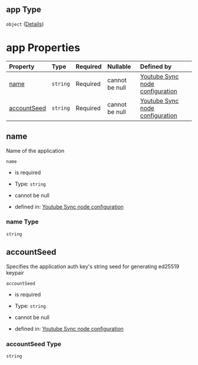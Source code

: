 ## app Type

`object` ([Details](definition-properties-joystream-properties-app.md))

# app Properties

| Property                    | Type     | Required | Nullable       | Defined by                                                                                                                                                                                                                   |
| :-------------------------- | :------- | :------- | :------------- | :--------------------------------------------------------------------------------------------------------------------------------------------------------------------------------------------------------------------------- |
| [name](#name)               | `string` | Required | cannot be null | [Youtube Sync node configuration](definition-properties-joystream-properties-app-properties-name.md "https://joystream.org/schemas/youtube-synch/config#/properties/joystream/properties/app/properties/name")               |
| [accountSeed](#accountseed) | `string` | Required | cannot be null | [Youtube Sync node configuration](definition-properties-joystream-properties-app-properties-accountseed.md "https://joystream.org/schemas/youtube-synch/config#/properties/joystream/properties/app/properties/accountSeed") |

## name

Name of the application

`name`

*   is required

*   Type: `string`

*   cannot be null

*   defined in: [Youtube Sync node configuration](definition-properties-joystream-properties-app-properties-name.md "https://joystream.org/schemas/youtube-synch/config#/properties/joystream/properties/app/properties/name")

### name Type

`string`

## accountSeed

Specifies the application auth key's string seed for generating ed25519 keypair

`accountSeed`

*   is required

*   Type: `string`

*   cannot be null

*   defined in: [Youtube Sync node configuration](definition-properties-joystream-properties-app-properties-accountseed.md "https://joystream.org/schemas/youtube-synch/config#/properties/joystream/properties/app/properties/accountSeed")

### accountSeed Type

`string`
